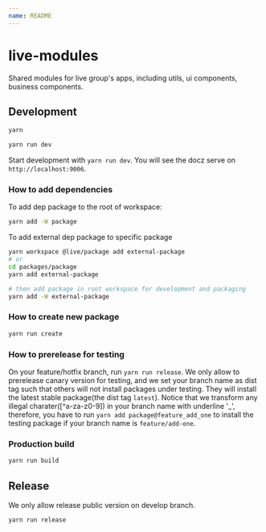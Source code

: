 ```yaml
---
name: README
---
```


# live-modules

Shared modules for live group's apps, including utils, ui components, business components.

## Development

```bash
yarn

yarn run dev
```

Start development with `yarn run dev`. You will see the docz serve on `http://localhost:9006`.

### How to add dependencies

To add dep package to the root of workspace:

```bash
yarn add -W package
```

To add external dep package to specific package

```bash
yarn workspace @live/package add external-package
# or
cd packages/package
yarn add external-package

# then add package in root workspace for development and packaging
yarn add -W external-package
```

### How to create new package

```bash
yarn run create
```

### How to prerelease for testing

On your feature/hotfix branch, run `yarn run release`.
We only allow to prerelease canary version for testing, and we set your branch name as dist tag such that others will not install packages under testing. They will install the latest stable package(the dist tag `latest`).
Notice that we transform any illegal charater([^a-za-z0-9]) in your branch name with underline '\_', therefore, you have to run `yarn add package@feature_add_one` to install the testing package if your branch name is `feature/add-one`.

### Production build

```bash
yarn run build
```

## Release

We only allow release public version on develop branch.

```bash
yarn run release
```
